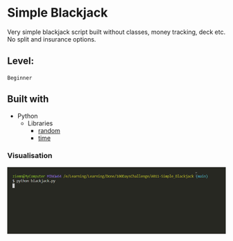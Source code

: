 # Simple Blackjack

Very simple blackjack script built without classes, money tracking, deck etc.
No split and insurance options.

## Level:
    Beginner

## Built with
* Python
    - Libraries
        - [random](https://docs.python.org/3/library/random.html)
        - [time](https://docs.python.org/3/library/time.html)

### Visualisation

![](visualisation.gif)
